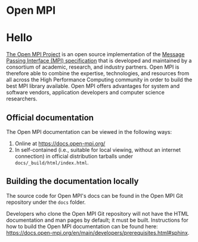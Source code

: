 # Open MPI


# Hello

[The Open MPI Project](https://www.open-mpi.org/) is an open source
implementation of the [Message Passing Interface (MPI)
specification](https://www.mpi-forum.org/docs/) that is developed and
maintained by a consortium of academic, research, and industry
partners.  Open MPI is therefore able to combine the expertise,
technologies, and resources from all across the High Performance
Computing community in order to build the best MPI library available.
Open MPI offers advantages for system and software vendors,
application developers and computer science researchers.

## Official documentation

The Open MPI documentation can be viewed in the following ways:

1. Online at https://docs.open-mpi.org/
1. In self-contained (i.e., suitable for local viewing, without an
   internet connection) in official distribution tarballs under
   `docs/_build/html/index.html`.

## Building the documentation locally

The source code for Open MPI's docs can be found in the Open MPI Git
repository under the `docs` folder.

Developers who clone the Open MPI Git repository will not have the
HTML documentation and man pages by default; it must be built.
Instructions for how to build the Open MPI documentation can be found
here:
https://docs.open-mpi.org/en/main/developers/prerequisites.html#sphinx.

